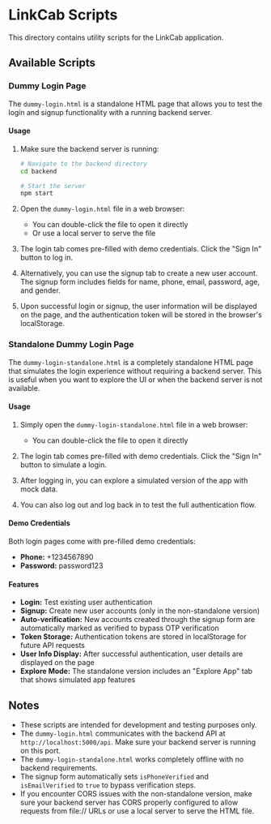 # LinkCab Scripts

This directory contains utility scripts for the LinkCab application.

## Available Scripts

### Dummy Login Page

The `dummy-login.html` is a standalone HTML page that allows you to test the login and signup functionality with a running backend server.

#### Usage

1. Make sure the backend server is running:
   ```bash
   # Navigate to the backend directory
   cd backend
   
   # Start the server
   npm start
   ```

2. Open the `dummy-login.html` file in a web browser:
   - You can double-click the file to open it directly
   - Or use a local server to serve the file

3. The login tab comes pre-filled with demo credentials. Click the "Sign In" button to log in.

4. Alternatively, you can use the signup tab to create a new user account. The signup form includes fields for name, phone, email, password, age, and gender.

5. Upon successful login or signup, the user information will be displayed on the page, and the authentication token will be stored in the browser's localStorage.

### Standalone Dummy Login Page

The `dummy-login-standalone.html` is a completely standalone HTML page that simulates the login experience without requiring a backend server. This is useful when you want to explore the UI or when the backend server is not available.

#### Usage

1. Simply open the `dummy-login-standalone.html` file in a web browser:
   - You can double-click the file to open it directly

2. The login tab comes pre-filled with demo credentials. Click the "Sign In" button to simulate a login.

3. After logging in, you can explore a simulated version of the app with mock data.

4. You can also log out and log back in to test the full authentication flow.

#### Demo Credentials

Both login pages come with pre-filled demo credentials:

- **Phone:** +1234567890
- **Password:** password123

#### Features

- **Login:** Test existing user authentication
- **Signup:** Create new user accounts (only in the non-standalone version)
- **Auto-verification:** New accounts created through the signup form are automatically marked as verified to bypass OTP verification
- **Token Storage:** Authentication tokens are stored in localStorage for future API requests
- **User Info Display:** After successful authentication, user details are displayed on the page
- **Explore Mode:** The standalone version includes an "Explore App" tab that shows simulated app features

## Notes

- These scripts are intended for development and testing purposes only.
- The `dummy-login.html` communicates with the backend API at `http://localhost:5000/api`. Make sure your backend server is running on this port.
- The `dummy-login-standalone.html` works completely offline with no backend requirements.
- The signup form automatically sets `isPhoneVerified` and `isEmailVerified` to `true` to bypass verification steps.
- If you encounter CORS issues with the non-standalone version, make sure your backend server has CORS properly configured to allow requests from file:// URLs or use a local server to serve the HTML file.